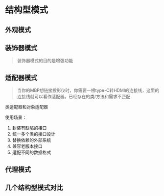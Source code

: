 # 结构型模式
## 外观模式
## 装饰器模式
> 装饰器模式的目的是增强功能
## 适配器模式
> 当你的MBP想链接投影仪时，你需要一根type-C转HDMI的连接线，这里的连接线就可以看作适配器。已经存在的类/方法和需求不匹配

类适配器和对象适配器

使用场景：
1. 封装有缺陷的接口
2. 统一多个类的接口设计
3. 替换依赖的外部系统
4. 兼容老版本接口
5. 适配不同的数据格式
## 代理模式


## 几个结构型模式对比
